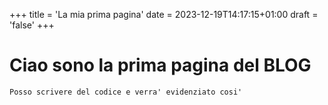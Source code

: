 +++
title = 'La mia prima pagina'
date = 2023-12-19T14:17:15+01:00
draft = 'false'
+++

# Ciao sono la prima pagina del BLOG

`Posso scrivere del codice e verra' evidenziato cosi' `
 

